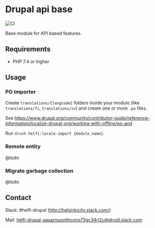 # Drupal api base

![CI](https://github.com/City-of-Helsinki/drupal-module-helfi-api-base/workflows/CI/badge.svg)

Base module for API based features.

## Requirements

- PHP 7.4 or higher

## Usage

### PO Importer

Create `translations/{langcode}` folders inside your module (like `translations/fi`, `translations/sv`) and create one or more `.po` files.

See https://www.drupal.org/community/contributor-guide/reference-information/localize-drupal-org/working-with-offline/po-and

Run `drush helfi:locale-import {module_name}`.

### Remote entity

@todo

### Migrate garbage collection

@todo

## Contact

Slack: #helfi-drupal (http://helsinkicity.slack.com/)

Mail: helfi-drupal-aaaactuootjhcono73gc34rj2u@druid.slack.com
